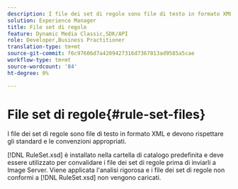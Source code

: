 ```yaml
---
description: I file dei set di regole sono file di testo in formato XML e devono rispettare gli standard e le convenzioni appropriati.
solution: Experience Manager
title: File set di regole
feature: Dynamic Media Classic,SDK/API
role: Developer,Business Practitioner
translation-type: tm+mt
source-git-commit: f6c97606d7a4209427316d7367013ad9585a5cae
workflow-type: tm+mt
source-wordcount: '84'
ht-degree: 0%

---
```



# File set di regole{#rule-set-files}

I file dei set di regole sono file di testo in formato XML e devono rispettare gli standard e le convenzioni appropriati.

[!DNL RuleSet.xsd] è installato nella cartella di catalogo predefinita e deve essere utilizzato per convalidare i file dei set di regole prima di inviarli a Image Server. Viene applicata l&#39;analisi rigorosa e i file dei set di regole non conformi a [!DNL RuleSet.xsd] non vengono caricati.